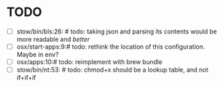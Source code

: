 TODO
====

- [ ] stow/bin/bls:26:  # todo: taking json and parsing its contents would be more readable and _better_
- [ ] osx/start-apps:9:# todo: rethink the location of this configuration. Maybe in env?
- [ ] osx/apps:10:# todo: reimplement with brew bundle
- [ ] stow/bin/nt:53:  # todo: chmod+x should be a lookup table, and not if+if+if
